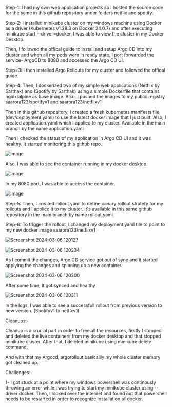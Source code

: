 Step-1: I had my own web application projects so I hosted the source code for the same in this github repository under folders netflix and spotify.


Step-2: I installed minikube cluster on my windows machine using Docker as a driver (Kubernetes v1.28.3 on Docker 24.0.7) and after executing minikube start --driver=docker, I was able to view the cluster in my Docker Desktop.


Then, I followed the offical guide to install and setup Argo CD into my cluster and when all my pods were in ready state, I port forwarded the service- ArgoCD to 8080 and accessed the Argo CD UI.


Step=3: I then installed Argo Rollouts for my cluster and followed the offical guide.


Step-4: Then, I dockerized two of my simple web applications (Netflix by Sarthak) and (Spotify by Sarthak) using a simple Dockerfile that contains nginx:alpine as base image. Also, I pushed the images to my public registry saarora123/spotifyv1 and saarora123/netflixv1


Then in this github repository, I created a fresh kubernetes manifests file (dev/deployment.yaml) to use the latest docker image that I just built.
Also, I created application.yaml which I applied to my cluster. Available in the main branch by the name application.yaml


Then I checked the status of my application in Argo CD UI and it was healthy. It started monitoring this github repo.

![image](https://github.com/sarthakarora9760/SpotifyUsingArgoCD/assets/60189057/5d952de1-b762-4c29-a4ba-ba1d6c3b4cd5)

Also, I was able to see the container running in my docker desktop.

![image](https://github.com/sarthakarora9760/SpotifyUsingArgoCD/assets/60189057/d81d1321-c541-4910-a01c-d15123b67e48)

In my 8080 port, I was able to access the container.

![image](https://github.com/sarthakarora9760/SpotifyUsingArgoCD/assets/60189057/1bfa229a-d950-4263-9910-2446d244fb20)


Step-5: Then, I created rollout.yaml to define canary rollout stratefy for my rollouts and I applied it to my cluster. It's available in this same github repository in the main branch by name rollout.yaml

Step-6: To trigger the rollout, I changed my deployment.yaml file to point to my new docker image saarora123/netflixv1

![Screenshot 2024-03-06 120127](https://github.com/sarthakarora9760/SpotifyUsingArgoCD/assets/60189057/81712f9f-50a3-477d-bd26-d86eef5e9e77)

![Screenshot 2024-03-06 120234](https://github.com/sarthakarora9760/SpotifyUsingArgoCD/assets/60189057/6324b887-c780-4b29-b907-a5cfa0382719)


As I commit the changes, Argo CD service got out of sync and it started applying the changes and spinning up a new container.

![Screenshot 2024-03-06 120300](https://github.com/sarthakarora9760/SpotifyUsingArgoCD/assets/60189057/4b131d28-bcdc-4b8e-8bbd-68b395d4dd13)

After some time, It got synced and healthy

![Screenshot 2024-03-06 120311](https://github.com/sarthakarora9760/SpotifyUsingArgoCD/assets/60189057/911960ad-e569-4522-b0a3-102bbac08e2b)

In the logs, I was able to see a successfull rollout from previous version to new version. (Spotifyv1 to netflxv1)



Cleanups:-

Cleanup is a crucial part in order to free all the resources, firstly I stopped and deleted the live containers from my docker desktop and that stopped minikube cluster. After that, I deleted minikube using minikube delete command.

And with that my Argocd, argorollout basicallly my whole cluster memory got cleaned up.

Challenges:-

1- I got stuck at a point where my windows powershell was continously throwing an error while I was trying to start my minikube cluster using --driver docker. Then, I looked over the internet and found out that powershell needs to be restarted in order to recognize installation of docker.
